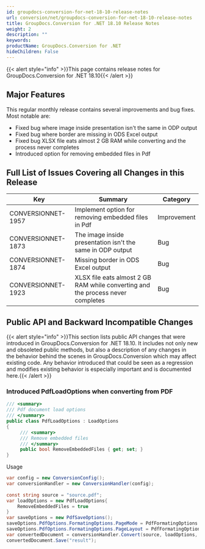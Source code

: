 ```yaml
---
id: groupdocs-conversion-for-net-18-10-release-notes
url: conversion/net/groupdocs-conversion-for-net-18-10-release-notes
title: GroupDocs.Conversion for .NET 18.10 Release Notes
weight: 2
description: ""
keywords: 
productName: GroupDocs.Conversion for .NET
hideChildren: False
---
```

{{< alert style="info" >}}This page contains release notes for GroupDocs.Conversion for .NET 18.10{{< /alert >}}

## Major Features

This regular monthly release contains several improvements and bug fixes. Most notable are: 

*   Fixed bug where image inside presentation isn't the same in ODP output
*   Fixed bug where border are missing in ODS Excel output
*   Fixed bug XLSX file eats almost 2 GB RAM while converting and the process never completes
*   Introduced option for removing embedded files in Pdf

## Full List of Issues Covering all Changes in this Release

| Key | Summary | Category |
| --- | --- | --- |
| CONVERSIONNET-1957 | Implement option for removing embedded files in Pdf | Improvement |
| CONVERSIONNET-1873 | The image inside presentation isn't the same in ODP output | Bug |
| CONVERSIONNET-1874 | Missing border in ODS Excel output | Bug |
| CONVERSIONNET-1923 | XLSX file eats almost 2 GB RAM while converting and the process never completes | Bug |

## Public API and Backward Incompatible Changes

{{< alert style="info" >}}This section lists public API changes that were introduced in GroupDocs.Conversion for .NET 18.10. It includes not only new and obsoleted public methods, but also a description of any changes in the behavior behind the scenes in GroupDocs.Conversion which may affect existing code. Any behavior introduced that could be seen as a regression and modifies existing behavior is especially important and is documented here.{{< /alert >}}

### Introduced PdfLoadOptions when converting from PDF

```csharp
/// <summary>
/// Pdf document load options
/// </summary>
public class PdfLoadOptions : LoadOptions
{
     /// <summary>
     /// Remove embedded files
     /// </summary>
     public bool RemoveEmbeddedFiles { get; set; }
}
```

Usage

```csharp
var config = new ConversionConfig();
var conversionHandler = new ConversionHandler(config);
             
const string source = "source.pdf";
var loadOptions = new PdfLoadOptions{
    RemoveEmbeddedFiles = true
}
var saveOptions = new PdfSaveOptions();
saveOptions.PdfOptions.FormatingOptions.PageMode = PdfFormatingOptions.PdfPageMode.FullScreen;
saveOptions.PdfOptions.FormatingOptions.PageLayout = PdfFormatingOptions.PdfPageLayout.SinglePage;
var convertedDocument = conversionHandler.Convert(source, loadOptions, saveOptions);
convertedDocument.Save("result");
```
